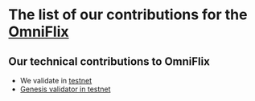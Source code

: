 # The list of our contributions for the [OmniFlix](https://omniflix.network/)

## Our technical contributions to OmniFlix

- We validate in [testnet](https://explorer.omniflix.network/account/omniflix1p3v55j7znxt35k9cnlr72hwz3w5rx6daz6ag5g)
- [Genesis validator in testnet](https://github.com/PlusUA/testnets/commit/ca0b95a13914bc59b5e00b9cbd91076ad94822d7)